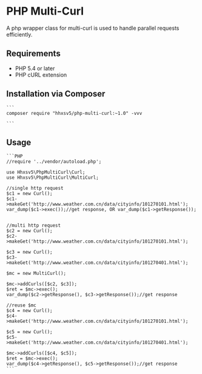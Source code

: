 PHP Multi-Curl
======

A php wrapper class for multi-curl is used to handle parallel requests efficiently.  

## Requirements

* PHP 5.4 or later
* PHP cURL extension

## Installation via Composer

    ```
    composer require "hhxsv5/php-multi-curl:~1.0" -vvv

    ```
## Usage
 
    ```PHP
    //require '../vendor/autoload.php';
    
    use Hhxsv5\PhpMultiCurl\Curl;
    use Hhxsv5\PhpMultiCurl\MultiCurl;
    
    //single http request
    $c1 = new Curl();
    $c1->makeGet('http://www.weather.com.cn/data/cityinfo/101270101.html');
    var_dump($c1->exec());//get response, OR var_dump($c1->getResponse());
    
    
    //multi http request
    $c2 = new Curl();
    $c2->makeGet('http://www.weather.com.cn/data/cityinfo/101270101.html');
    
    $c3 = new Curl();
    $c3->makeGet('http://www.weather.com.cn/data/cityinfo/101270401.html');
    
    $mc = new MultiCurl();
    
    $mc->addCurls([$c2, $c3]);
    $ret = $mc->exec();
    var_dump($c2->getResponse(), $c3->getResponse());//get response
    
    //reuse $mc
    $c4 = new Curl();
    $c4->makeGet('http://www.weather.com.cn/data/cityinfo/101270101.html');
    
    $c5 = new Curl();
    $c5->makeGet('http://www.weather.com.cn/data/cityinfo/101270401.html');
    
    $mc->addCurls([$c4, $c5]);
    $ret = $mc->exec();
    var_dump($c4->getResponse(), $c5->getResponse());//get response
    ```
